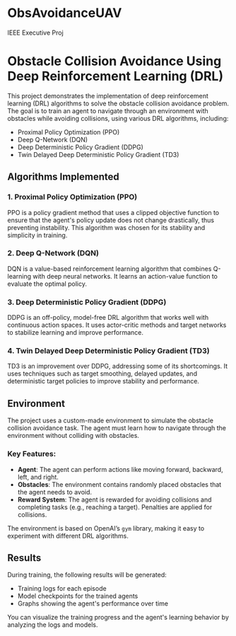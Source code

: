 # ObsAvoidanceUAV
IEEE Executive Proj

# Obstacle Collision Avoidance Using Deep Reinforcement Learning (DRL)

This project demonstrates the implementation of deep reinforcement learning (DRL) algorithms to solve the obstacle collision avoidance problem. The goal is to train an agent to navigate through an environment with obstacles while avoiding collisions, using various DRL algorithms, including:

-   Proximal Policy Optimization (PPO)
-   Deep Q-Network (DQN)
-   Deep Deterministic Policy Gradient (DDPG)
-   Twin Delayed Deep Deterministic Policy Gradient (TD3)


## Algorithms Implemented

### 1. **Proximal Policy Optimization (PPO)**

PPO is a policy gradient method that uses a clipped objective function to ensure that the agent's policy update does not change drastically, thus preventing instability. This algorithm was chosen for its stability and simplicity in training.

### 2. **Deep Q-Network (DQN)**

DQN is a value-based reinforcement learning algorithm that combines Q-learning with deep neural networks. It learns an action-value function to evaluate the optimal policy.

### 3. **Deep Deterministic Policy Gradient (DDPG)**

DDPG is an off-policy, model-free DRL algorithm that works well with continuous action spaces. It uses actor-critic methods and target networks to stabilize learning and improve performance.

### 4. **Twin Delayed Deep Deterministic Policy Gradient (TD3)**

TD3 is an improvement over DDPG, addressing some of its shortcomings. It uses techniques such as target smoothing, delayed updates, and deterministic target policies to improve stability and performance.

## Environment

The project uses a custom-made environment to simulate the obstacle collision avoidance task. The agent must learn how to navigate through the environment without colliding with obstacles.

### Key Features:

-   **Agent**: The agent can perform actions like moving forward, backward, left, and right.
-   **Obstacles**: The environment contains randomly placed obstacles that the agent needs to avoid.
-   **Reward System**: The agent is rewarded for avoiding collisions and completing tasks (e.g., reaching a target). Penalties are applied for collisions.

The environment is based on OpenAI’s `gym` library, making it easy to experiment with different DRL algorithms.

## Results

During training, the following results will be generated:

-   Training logs for each episode
-   Model checkpoints for the trained agents
-   Graphs showing the agent's performance over time

You can visualize the training progress and the agent's learning behavior by analyzing the logs and models.
